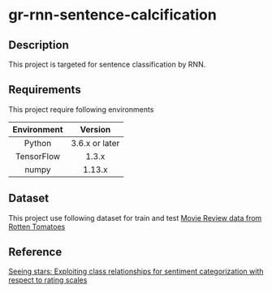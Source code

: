 # gr-rnn-sentence-calcification

## Description
This project is targeted for sentence classification by RNN. 

## Requirements
This project require following environments

|Environment|Version|
|:---------:|:-----:|
| Python | 3.6.x or later |
| TensorFlow | 1.3.x |
| numpy | 1.13.x |

## Dataset
This project use following dataset for train and test
[Movie Review data from Rotten Tomatoes](http://www.cs.cornell.edu/people/pabo/movie-review-data/)

## Reference
[Seeing stars: Exploiting class relationships for sentiment categorization with respect to rating scales](http://www.cs.cornell.edu/home/llee/papers/pang-lee-stars.home.html)
